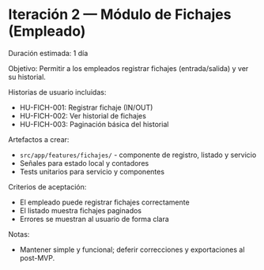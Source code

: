 # Iteración 2 — Módulo de Fichajes (Empleado)

Duración estimada: 1 día

Objetivo:
Permitir a los empleados registrar fichajes (entrada/salida) y ver su historial.

Historias de usuario incluidas:
- HU-FICH-001: Registrar fichaje (IN/OUT)
- HU-FICH-002: Ver historial de fichajes
- HU-FICH-003: Paginación básica del historial

Artefactos a crear:
- `src/app/features/fichajes/` - componente de registro, listado y servicio
- Señales para estado local y contadores
- Tests unitarios para servicio y componentes

Criterios de aceptación:
- El empleado puede registrar fichajes correctamente
- El listado muestra fichajes paginados
- Errores se muestran al usuario de forma clara

Notas:
- Mantener simple y funcional; deferir correcciones y exportaciones al post-MVP.
